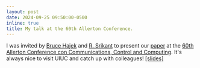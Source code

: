 ```yaml
---
layout: post
date: 2024-09-25 09:50:00-0500
inline: true
title: My talk at the 60th Allerton Conference.
---
```


I was invited by [Bruce Hajek](https://hajek.ece.illinois.edu/) and [R. Srikant](https://sites.google.com/a/illinois.edu/srikant/) to present our [paper](assets/pdf/allerton24.pdf) at the [60th Allerton Conference con Communications, Control and Computing](https://allerton.csl.illinois.edu/). It's always nice to visit UIUC and catch up with colleagues! [[slides]](assets/pdf/allerton24_caching.pdf)